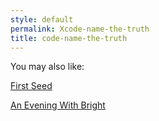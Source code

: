 ```yaml
---
style: default
permalink: Xcode-name-the-truth
title: code-name-the-truth
---
```

You may also like:

[First Seed](http://scp-wiki.net/first-seed)

[An Evening With Bright](http://scp-wiki.net/an-evening-with-bright)
